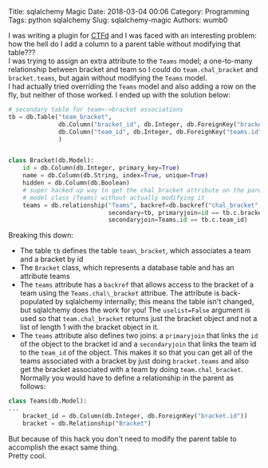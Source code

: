 Title: sqlalchemy Magic
Date: 2018-03-04 00:06
Category: Programming
Tags: python sqlalchemy
Slug: sqlalchemy-magic
Authors: wumb0

I was writing a plugin for [CTFd](https://github.com/CTFd/CTFd) and I was faced with an interesting problem: how the hell do I add a column to a parent table without modifying that table???  
I was trying to assign an extra attribute to the `Teams` model; a one-to-many relationship between bracket and team so I could do `team.chal_bracket` and `bracket.teams`, but again without modifying the `Teams` model.  
I had actually tried overriding the `Teams` model and also adding a row on the fly, but neither of those worked. I ended up with the solution below:
```python
# secondary table for team<->bracket associations
tb = db.Table("team_bracket",
              db.Column("bracket_id", db.Integer, db.ForeignKey("bracket.id")),
              db.Column("team_id", db.Integer, db.ForeignKey("teams.id"))
              )


class Bracket(db.Model):
    id = db.Column(db.Integer, primary_key=True)
    name = db.Column(db.String, index=True, unique=True)
    hidden = db.Column(db.Boolean)
    # super hacked up way to get the chal_bracket attribute on the parent
    # model class (Teams) without actually modifying it
    teams = db.relationship("Teams", backref=db.backref("chal_bracket", uselist=False),
                            secondary=tb, primaryjoin=id == tb.c.bracket_id,
                            secondaryjoin=Teams.id == tb.c.team_id)
```
Breaking this down:
- The table `tb` defines the table `team\_bracket`, which associates a team and a bracket by id  
- The `Bracket` class, which represents a database table and has an attribute teams  
- The `teams` attribute has a `backref` that allows access to the bracket of a team using the `Teams.chal\_bracket` attribue. The attribute is back-populated by sqlalchemy internally; this means the table isn't changed, but sqlalchemy does the work for you! The `uselist=False` argument is used so that `team.chal_bracket` returns just the bracket object and not a list of length 1 with the bracket object in it.  
- The `teams` attribute also defines two joins: a `primaryjoin` that links the `id` of the object to the bracket id and a `secondaryjoin` that links the team id to the `team_id` of the object. This makes it so that you can get all of the teams associated with a bracket by just doing `bracket.teams` and also get the bracket associated with a team by doing `team.chal_bracket`.  
Normally you would have to define a relationship in the parent as follows:
```python
class Teams(db.Model):
...
    bracket_id = db.Column(db.Integer, db.ForeignKey("bracket.id"))
    bracket = db.Relationship("Bracket")
```
But because of this hack you don't need to modify the parent table to accomplish the exact same thing.  
Pretty cool.  
